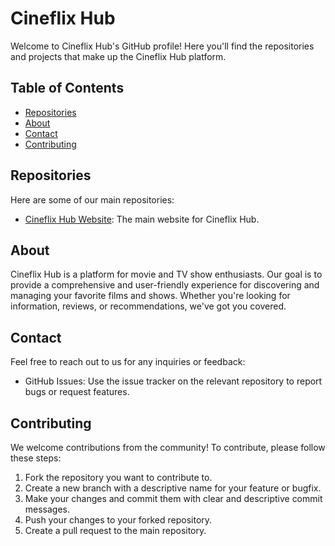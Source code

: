 # Cineflix Hub

Welcome to Cineflix Hub's GitHub profile! Here you'll find the repositories and projects that make up the Cineflix Hub platform.

## Table of Contents
- [Repositories](#repositories)
- [About](#about)
- [Contact](#contact)
- [Contributing](#contributing)

## Repositories
Here are some of our main repositories:
- [Cineflix Hub Website](https://github.com/Cineflix-Hub/Cineflix-Hub.github.io): The main website for Cineflix Hub.

## About
Cineflix Hub is a platform for movie and TV show enthusiasts. Our goal is to provide a comprehensive and user-friendly experience for discovering and managing your favorite films and shows. Whether you're looking for information, reviews, or recommendations, we've got you covered.

## Contact
Feel free to reach out to us for any inquiries or feedback:
- GitHub Issues: Use the issue tracker on the relevant repository to report bugs or request features.

## Contributing
We welcome contributions from the community! To contribute, please follow these steps:

1. Fork the repository you want to contribute to.
2. Create a new branch with a descriptive name for your feature or bugfix.
3. Make your changes and commit them with clear and descriptive commit messages.
4. Push your changes to your forked repository.
5. Create a pull request to the main repository.
